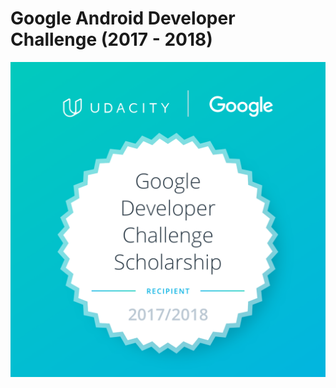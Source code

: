 # Google Android Developer Challenge (2017 - 2018)

![Alt text](https://github.com/fireflyfif/android-dev-challenge/blob/master/assets/Google-Dev-EMEA-Badge.png "")
